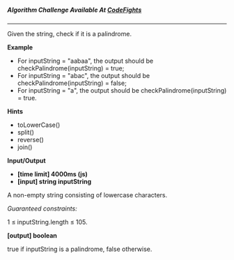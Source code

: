 

##### Algorithm Challenge Available At [CodeFights](https://www.youtube.com/watch?v=IVoOmPDCHCM)
---
Given the string, check if it is a palindrome.

**Example**

- For inputString = "aabaa", the output should be
checkPalindrome(inputString) = true;
- For inputString = "abac", the output should be
checkPalindrome(inputString) = false;
- For inputString = "a", the output should be
checkPalindrome(inputString) = true.

**Hints**
-   toLowerCase()
-   split()
-   reverse()
-   join()

**Input/Output**

- **[time limit] 4000ms (js)**
- **[input] string inputString**

A non-empty string consisting of lowercase characters.

*Guaranteed constraints:*

1 ≤ inputString.length ≤ 105.

**[output] boolean**

true if inputString is a palindrome, false otherwise.
